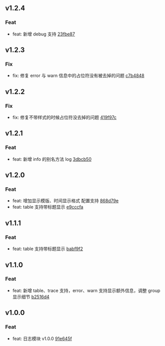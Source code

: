 ## v1.2.4

### Feat
- feat: 新增 debug 支持 [23fbe87](https://github.com/x-dirve/logger/commit/23fbe87b69d2aa1539358b6b647bb7f736fbc2ff)

## v1.2.3

### Fix
- fix: 修复 error 与 warn 信息中的占位符没有被去掉的问题 [c7b4848](https://github.com/x-dirve/logger/commit/c7b48485641f638db6752601c4b770d5cfb1f9d6)

## v1.2.2

### Fix
- fix: 修复不带样式的时候占位符没去掉的问题 [419f97c](https://github.com/x-dirve/logger/commit/419f97c47781e923626051ba8293a76f30edf534)

## v1.2.1

### Feat
- feat: 新增 info 的别名方法 log [3dbcb50](https://github.com/x-dirve/logger/commit/3dbcb50851a1854d7cdc525d2fbeea2deaa51fd0)

## v1.2.0

### Feat
- feat: 增加显示模版、时间显示格式 配置支持 [868d79e](https://github.com/x-dirve/logger/commit/868d79e80e75138be127a4b0d4e6cccd197fedf0)
- feat: table 支持带标题显示 [e9cccfa](https://github.com/x-dirve/logger/commit/e9cccfa4c0f290a1fa0efdc3f076dd172da4ccc9)

## v1.1.1

### Feat
- feat: table 支持带标题显示 [babf9f2](https://github.com/x-dirve/logger/commit/babf9f2b6ee05435503b24db11b9e479f3cca1c5)

## v1.1.0

### Feat
- feat: 新增 table、trace 支持，error、warn 支持显示额外信息，调整 group 显示细节 [b2516d4](https://github.com/x-dirve/logger/commit/b2516d460c3455870386edd90fee83af4021e8b1)

## v1.0.0

### Feat
- feat: 日志模块 v1.0.0 [91e645f](https://github.com/x-dirve/logger/commit/91e645ff0a0dbb86741083ffdbb56291a772688a)

